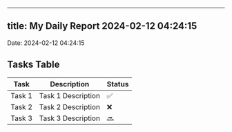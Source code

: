 
---
title: My Daily Report 2024-02-12 04:24:15
---

Date: 2024-02-12 04:24:15

## Tasks Table

| Task | Description | Status |
|------|-------------|--------|
| Task 1 | Task 1 Description | ✅ |
| Task 2 | Task 2 Description | ❌ |
| Task 3 | Task 3 Description | 🔜 |
